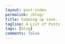 ```yaml
---
layout: post-index
permalink: /blog/
title: Comming up soon.
tagline: A List of Posts
tags: [blog]
comments: false
---
```

